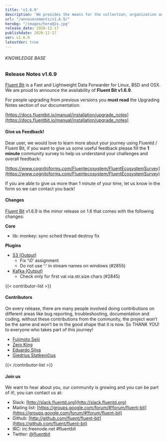 ```yaml
---
title: 'v1.6.9'
description: 'We provides the means for the collection, organization and computerized retrieval of knowledgeand Lightweight Data Forwarder for Linux, BSD and OSX. We are proud to announce the availability of Fluent Bit v1.6.9.'
url: "/announcements/v1.6.9/"
herobg: "/images/hero@2x.jpg"
release_date: 2020-12-17
publishdate: 2020-12-17
ver: v1.6.9
latestVer: true
---
```


###### KNOWLEDGE BASE

### Release Notes v1.6.9

[Fluent Bit](https://fluentbit.io/) is a Fast and Lightweight Data Forwarder for Linux, BSD and OSX. We are proud to announce the availability of **Fluent Bit v1.6.9.**

For people upgrading from previous versions you **must read** the Upgrading Notes section of our documentation:

[https://docs.fluentbit.io/manual/installation/upgrade_notes](https://docs.fluentbit.io/manual/installation/upgrade_notes)

#### Give us Feedback!

Dear user, we would love to learn more about your journey using Fluentd / Fluent Bit, if you want to give us some useful feedback please fill the **1 minute** community survey to help us understand your challenges and overall feedback:

[https://www.cognitoforms.com/Fluentecosystem/FluentEcosystemSurvey](https://www.cognitoforms.com/Fluentecosystem/FluentEcosystemSurvey)

If you are able to give us more than 1 minute of your time, let us know in the form so we can contact you back!

#### Changes

[Fluent Bit](https://fluentbit.io) v1.6.9 is the minor release on 1.6 that comes with the following changes:


**Core**

* lib: monkey: sync sched thread destroy fix


**Plugins**

* [S3 (Output)](https://docs.fluentbit.io/manual/pipeline/outputs/s3/)
  * Fix ‘\0’ assignment
  * Do not use ‘:’ in stream names on windows (#2855)
* [Kafka (Output)](https://docs.fluentbit.io/manual/pipeline/outputs/kafka/)
  * Check only for first val.via.str.size chars (#2845)


{{< contributor-list >}}

#### Contributors

On every release, there are many people involved doing contributions on different areas like bug reporting, troubleshooting, documentation and coding, without these contributions from the community, the project won’t be the same and won’t be in the good shape that it is now. So THANK YOU! to everyone who takes part of this journey!

* [Fujimoto Seiji](https://github.com/fujimotos)
* [Zero King](https://github.com/l2dy)
* [Eduardo Silva](https://github.com/edsiper)
* [Giedrius Statkevičius](https://github.com/GiedriusS)

{{< /contributor-list >}}

#### Join us

We want to hear about you, our community is growing and you can be part of it!, you can contact us at:

* Slack: [http://slack.fluentd.org](http://slack.fluentd.org)
* Mailing list: [https://groups.google.com/forum/#!forum/fluent-bit](https://groups.google.com/forum/#!forum/fluent-bit)
* Github: [http://github.com/fluent/fluent-bit](https://github.com/fluent/fluent-bit)
* IRC: irc.freenode.net #fluentbit
* Twitter: [@fluentbit](https://twitter.com/fluentbit)